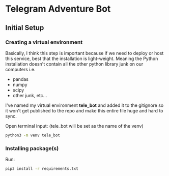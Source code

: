 # Telegram Adventure Bot

## Initial Setup

### Creating a virtual environment

Basically, I think this step is important because if we need to deploy or host this service, best that the installation is light-weight. Meaning the Python installation doesn't contain all the other python library junk on our computers i.e.

-   pandas
-   numpy
-   scipy
-   other junk, etc...

I've named my virtual environment <b>tele_bot</b> and added it to the gitignore so it won't get published to the repo and make this entire file huge and hard to sync.

Open terminal input: (tele_bot will be set as the name of the venv)

```bash
python3 -m venv tele_bot
```

### Installing package(s)

Run:

```bash
pip3 install -r requirements.txt
```
